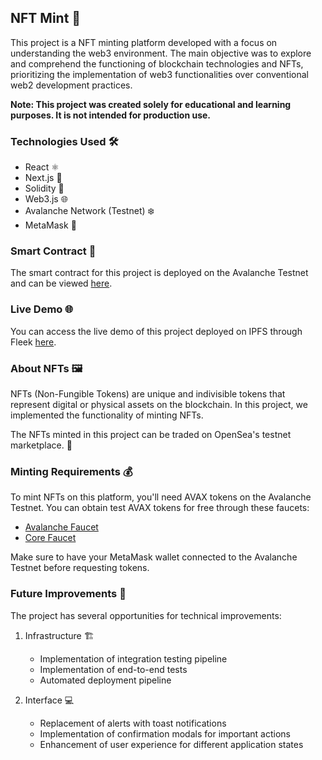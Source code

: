 ## NFT Mint 🎨

This project is a NFT minting platform developed with a focus on understanding the web3 environment. The main objective was to explore and comprehend the functioning of blockchain technologies and NFTs, prioritizing the implementation of web3 functionalities over conventional web2 development practices.

**Note: This project was created solely for educational and learning purposes. It is not intended for production use.**

### Technologies Used 🛠️

- React ⚛️
- Next.js 🔲
- Solidity 💎
- Web3.js 🌐
- Avalanche Network (Testnet) ❄️
- MetaMask 🦊

### Smart Contract 📝

The smart contract for this project is deployed on the Avalanche Testnet and can be viewed [here](https://testnet.snowtrace.io/address/0xf33b1b4Cb3afe064291d365534AB8822eE7BdD08/contract/43113/code).

### Live Demo 🌐

You can access the live demo of this project deployed on IPFS through Fleek [here](https://hollow-russia-screeching.on-fleek.app/mint).

### About NFTs 🖼️

NFTs (Non-Fungible Tokens) are unique and indivisible tokens that represent digital or physical assets on the blockchain. In this project, we implemented the functionality of minting NFTs. 

The NFTs minted in this project can be traded on OpenSea's testnet marketplace. 🌊

### Minting Requirements 💰

To mint NFTs on this platform, you'll need AVAX tokens on the Avalanche Testnet. You can obtain test AVAX tokens for free through these faucets:

- [Avalanche Faucet](https://faucet.avax.network/)
- [Core Faucet](https://core.app/tools/testnet-faucet/?subnet=c&token=c)

Make sure to have your MetaMask wallet connected to the Avalanche Testnet before requesting tokens.

### Future Improvements 🚀

The project has several opportunities for technical improvements:

1. Infrastructure 🏗️

   - Implementation of integration testing pipeline
   - Implementation of end-to-end tests
   - Automated deployment pipeline

2. Interface 💻
   - Replacement of alerts with toast notifications
   - Implementation of confirmation modals for important actions
   - Enhancement of user experience for different application states
